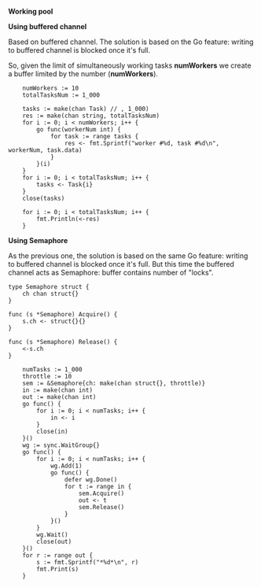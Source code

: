 **Working pool**


**Using buffered channel**

Based on buffered channel.
The solution is based on the Go feature: writing to buffered channel is blocked once it's full.

So, given the limit of simultaneously working tasks **numWorkers** we create a buffer limited by the number (**numWorkers**).

```
	numWorkers := 10
	totalTasksNum := 1_000
	
	tasks := make(chan Task) // , 1_000)
	res := make(chan string, totalTasksNum)
	for i := 0; i < numWorkers; i++ {
		go func(workerNum int) {
			for task := range tasks {
				res <- fmt.Sprintf("worker #%d, task #%d\n", workerNum, task.data)
			}
		}(i)
	}
	for i := 0; i < totalTasksNum; i++ {
		tasks <- Task{i}
	}
	close(tasks)
	
	for i := 0; i < totalTasksNum; i++ {
		fmt.Println(<-res)
	}
```

**Using Semaphore**

As the previous one, the solution is based on the same Go feature: writing to buffered channel is blocked once it's full.
But this time the buffered channel acts as Semaphore: buffer contains number of "locks".
```
type Semaphore struct {
	ch chan struct{}
}

func (s *Semaphore) Acquire() {
	s.ch <- struct{}{}
}

func (s *Semaphore) Release() {
	<-s.ch
}

	numTasks := 1_000
	throttle := 10
	sem := &Semaphore{ch: make(chan struct{}, throttle)}
	in := make(chan int)
	out := make(chan int)
	go func() {
		for i := 0; i < numTasks; i++ {
			in <- i
		}
		close(in)
	}()
	wg := sync.WaitGroup{}
	go func() {
		for i := 0; i < numTasks; i++ {
			wg.Add(1)
			go func() {
				defer wg.Done()
				for t := range in {
					sem.Acquire()
					out <- t
					sem.Release()
				}
			}()
		}
		wg.Wait()
		close(out)
	}()
	for r := range out {
		s := fmt.Sprintf("*%d*\n", r)
		fmt.Print(s)
	}
```




